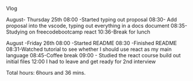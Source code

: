 Vlog

August- Thursday 25th
08:00 -Started typing out proposal
08:30- Add proposal into the vscode, typing out everything in a docs document
08:35- Studying on freecodebootcamp react
10:36-Break for lunch 


August -Friday 26th
08:00 -Started README
08:30 -Finished README
08:31-Watched tutorial to see whether I should use react as my main language
08:45-Coffee break
09:00 - Studied the react course build out initial files
12:00 I had to leave and get ready for 2nd interview



Total hours: 6hours and 36 mins.
